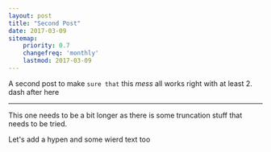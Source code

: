 ```yaml
---
layout: post
title: "Second Post"
date: 2017-03-09
sitemap:
    priority: 0.7
    changefreq: 'monthly'
    lastmod: 2017-03-09
---
```

A second post to make `sure that` this *mess* all works right with at least 2.  
dash  after here

* * *  

This one needs to be a bit longer as there is some truncation stuff that needs to be tried.

Let's add a hypen and some wierd text too
